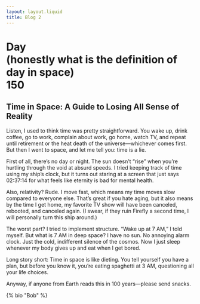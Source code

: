 ```yaml
---
layout: layout.liquid
title: Blog 2
---
```


# Day <div class="title-span">(honestly what is the definition of day in space)</div> **150**
<!-- ChatGPT: give me a shorter, funy blog of a lone interstellar human -->
## Time in Space: A Guide to Losing All Sense of Reality

<div class="blog-text"><p>Listen, I used to think time was pretty straightforward. You wake up, drink coffee, go to work, complain about work, go home, watch TV, and repeat until retirement or the heat death of the universe—whichever comes first. But then I went to space, and let me tell you: time is a lie.

First of all, there’s no day or night. The sun doesn’t “rise” when you’re hurtling through the void at absurd speeds. I tried keeping track of time using my ship’s clock, but it turns out staring at a screen that just says 02:37:14 for what feels like eternity is bad for mental health.

Also, relativity? Rude. I move fast, which means my time moves slow compared to everyone else. That’s great if you hate aging, but it also means by the time I get home, my favorite TV show will have been canceled, rebooted, and canceled again. (I swear, if they ruin Firefly a second time, I will personally turn this ship around.)

The worst part? I tried to implement structure. “Wake up at 7 AM,” I told myself. But what is 7 AM in deep space? I have no sun. No annoying alarm clock. Just the cold, indifferent silence of the cosmos. Now I just sleep whenever my body gives up and eat when I get bored.

Long story short: Time in space is like dieting. You tell yourself you have a plan, but before you know it, you’re eating spaghetti at 3 AM, questioning all your life choices.

Anyway, if anyone from Earth reads this in 100 years—please send snacks.</p></div>
{% bio "Bob" %}